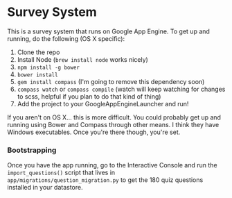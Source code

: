 Survey System
=============

This is a survey system that runs on Google App Engine. To get up and running, do the following (OS X specific):

1. Clone the repo
2. Install Node (`brew install node` works nicely)
3. `npm install -g bower`
4. `bower install`
5. `gem install compass` (I'm going to remove this dependency soon)
6. `compass watch` or `compass compile` (watch will keep watching for changes to scss, helpful if you plan to do that kind of thing)
7. Add the project to your GoogleAppEngineLauncher and run!

If you aren't on OS X... this is more difficult. You could probably get up and running using Bower and Compass through other means. I think they have Windows executables. Once you're there though, you're set.

### Bootstrapping

Once you have the app running, go to the Interactive Console and run the `import_questions()` script that lives in `app/migrations/question_migration.py` to get the 180 quiz questions installed in your datastore.
